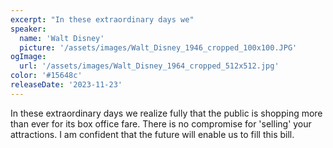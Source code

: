 ```yaml
---
excerpt: "In these extraordinary days we"
speaker:
  name: 'Walt Disney'
  picture: '/assets/images/Walt_Disney_1946_cropped_100x100.JPG'
ogImage:
  url: '/assets/images/Walt_Disney_1964_cropped_512x512.jpg'
color: '#15648c'
releaseDate: '2023-11-23'
---
```

In these extraordinary days we realize fully that the public is shopping more than ever for its box office fare. There is no compromise for 'selling' your attractions. I am confident that the future will enable us to fill this bill.
